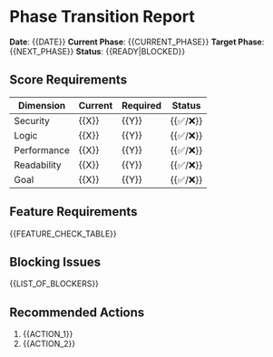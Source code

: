 # Phase Transition Report

**Date**: {{DATE}}
**Current Phase**: {{CURRENT_PHASE}}
**Target Phase**: {{NEXT_PHASE}}
**Status**: {{READY|BLOCKED}}

## Score Requirements
| Dimension | Current | Required | Status |
|-----------|---------|----------|--------|
| Security | {{X}} | {{Y}} | {{✅/❌}} |
| Logic | {{X}} | {{Y}} | {{✅/❌}} |
| Performance | {{X}} | {{Y}} | {{✅/❌}} |
| Readability | {{X}} | {{Y}} | {{✅/❌}} |
| Goal | {{X}} | {{Y}} | {{✅/❌}} |

## Feature Requirements
{{FEATURE_CHECK_TABLE}}

## Blocking Issues
{{LIST_OF_BLOCKERS}}

## Recommended Actions
1. {{ACTION_1}}
2. {{ACTION_2}}
